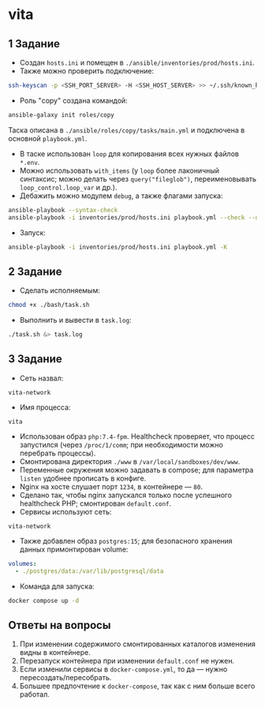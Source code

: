 # vita

## 1 Задание

- Создан `hosts.ini` и помещен в `./ansible/inventories/prod/hosts.ini`.
- Также можно проверить подключение:
```bash
ssh-keyscan -p <SSH_PORT_SERVER> -H <SSH_HOST_SERVER> >> ~/.ssh/known_hosts && ansible -i hosts.ini all -m ping
```
- Роль "copy" создана командой:
```bash
ansible-galaxy init roles/copy
```
  Таска описана в `./ansible/roles/copy/tasks/main.yml` и подключена в основной `playbook.yml`.
- В таске использован `loop` для копирования всех нужных файлов `*.env`.
- Можно использовать `with_items` (у `loop` более лаконичный синтаксис; можно делать через `query("fileglob")`, переименовывать `loop_control.loop_var` и др.).
- Дебажить можно модулем `debug`, а также флагами запуска:
```bash
ansible-playbook --syntax-check
ansible-playbook -i inventories/prod/hosts.ini playbook.yml --check --diff --step
```
- Запуск:
```bash
ansible-playbook -i inventories/prod/hosts.ini playbook.yml -K
```

## 2 Задание

- Сделать исполняемым:
```bash
chmod +x ./bash/task.sh
```
- Выполнить и вывести в `task.log`:
```bash
./task.sh &> task.log
```

## 3 Задание

- Сеть назвал:
```text
vita-network
```
- Имя процесса:
```text
vita
```
- Использован образ `php:7.4-fpm`. Healthcheck проверяет, что процесс запустился (через `/proc/1/comm`; при необходимости можно перебрать процессы).
- Смонтирована директория `./www` в `/var/local/sandboxes/dev/www`.
- Переменные окружения можно задавать в compose; для параметра `listen` удобнее прописать в конфиге.
- Nginx на хосте слушает порт `1234`, в контейнере — `80`.
- Сделано так, чтобы nginx запускался только после успешного healthcheck PHP; смонтирован `default.conf`.
- Сервисы используют сеть:
```text
vita-network
```
- Также добавлен образ `postgres:15`; для безопасного хранения данных примонтирован volume:
```yaml
volumes:
  - ./postgres/data:/var/lib/postgresql/data
```
- Команда для запуска:
```bash
docker compose up -d
```

## Ответы на вопросы

1. При изменении содержимого смонтированных каталогов изменения видны в контейнере.
2. Перезапуск контейнера при изменении `default.conf` не нужен.
3. Если изменили сервисы в `docker-compose.yml`, то да — нужно пересоздать/пересобрать.
4. Большее предпочтение к `docker-compose`, так как с ним больше всего работал.
